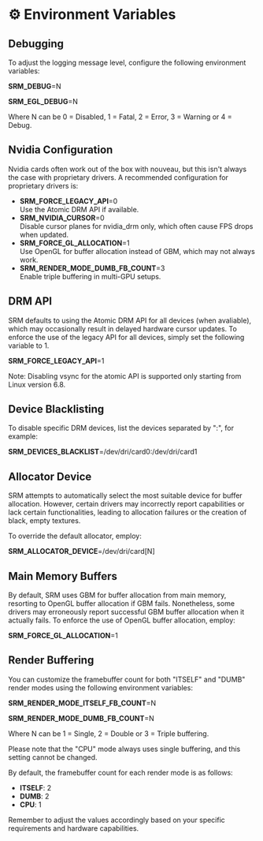 # ⚙️ Environment Variables

## Debugging

To adjust the logging message level, configure the following environment variables:

**SRM_DEBUG**=N

**SRM_EGL_DEBUG**=N

Where N can be 0 = Disabled, 1 = Fatal, 2 = Error, 3 = Warning or 4 = Debug.

## Nvidia Configuration

Nvidia cards often work out of the box with nouveau, but this isn't always the case with proprietary drivers. A recommended configuration for proprietary drivers is:

* **SRM_FORCE_LEGACY_API**=0<br>
Use the Atomic DRM API if available.
* **SRM_NVIDIA_CURSOR**=0<br>
Disable cursor planes for nvidia_drm only, which often cause FPS drops when updated.
* **SRM_FORCE_GL_ALLOCATION**=1<br>
Use OpenGL for buffer allocation instead of GBM, which may not always work.
* **SRM_RENDER_MODE_DUMB_FB_COUNT**=3<br>
Enable triple buffering in multi-GPU setups.

## DRM API

SRM defaults to using the Atomic DRM API for all devices (when avaliable), which may occasionally result in delayed hardware cursor updates. To enforce the use of the legacy API for all devices, simply set the following variable to 1.

**SRM_FORCE_LEGACY_API**=1

Note: Disabling vsync for the atomic API is supported only starting from Linux version 6.8.

## Device Blacklisting

To disable specific DRM devices, list the devices separated by ":", for example:

**SRM_DEVICES_BLACKLIST**=/dev/dri/card0:/dev/dri/card1

## Allocator Device

SRM attempts to automatically select the most suitable device for buffer allocation. However, certain drivers may incorrectly report capabilities or lack certain functionalities, leading to allocation failures or the creation of black, empty textures.

To override the default allocator, employ:

**SRM_ALLOCATOR_DEVICE**=/dev/dri/card[N]

## Main Memory Buffers

By default, SRM uses GBM for buffer allocation from main memory, resorting to OpenGL buffer allocation if GBM fails. Nonetheless, some drivers may erroneously report successful GBM buffer allocation when it actually fails. To enforce the use of OpenGL buffer allocation, employ:

**SRM_FORCE_GL_ALLOCATION**=1

## Render Buffering

You can customize the framebuffer count for both "ITSELF" and "DUMB" render modes using the following environment variables:

**SRM_RENDER_MODE_ITSELF_FB_COUNT**=N

**SRM_RENDER_MODE_DUMB_FB_COUNT**=N

Where N can be 1 = Single, 2 = Double or 3 = Triple buffering.

Please note that the "CPU" mode always uses single buffering, and this setting cannot be changed.

By default, the framebuffer count for each render mode is as follows:

* **ITSELF**: 2
* **DUMB**: 2
* **CPU**: 1

Remember to adjust the values accordingly based on your specific requirements and hardware capabilities.
